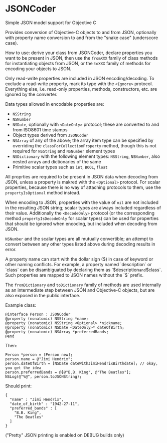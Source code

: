 # JSONCoder
Simple JSON model support for Objective C

Provides conversion of Objective-C objects to and from JSON, optionally with property name conversion to and from the "snake case" (underscore case).

How to use: derive your class from JSONCoder, declare properties you want to be present in JSON, then use the `fromXXX` family of class methods for instantiating objects from JSON, or the `toXXX` family of methods for encoding your objects to JSON.

Only read-write properties are included in JSON encoding/decoding. To exclude a read-write property, mark its type with the `<Ignore>` protocol. Everything else, i.e. read-only properties, methods, constructors, etc. are ignored by the converter.

Data types allowed in encodable properties are:
	
- `NSString`
- `NSNumber`
- `NSDate`, optionally with `<DateOnly>` protocol; these are converted to and from ISO8601 time stamps
- Object types derived from `JSONCoder`
- `NSArray` of any of the above; the array item type can be specified by overriding the `classForCollectionProperty` method, though this is not required for `NSString` and `NSNumber` element types
- `NSDictionary` with the following element types: `NSString`, `NSNumber`, also nested arrays and dictionaries of the same
- Primitive scalar types such as `int`, `BOOL`, `float`

All proprties are required to be present in JSON data when decoding from JSON, unless a property is makred with the `<Optional>` protocol. For scalar properties, because there is no way of attaching protocols to them, use the `propertyIsOptional` method instead.

When encoding to JSON, properties with the value of `nil` are not included in the resulting JSON string; scalar types are always included regardless of their value. Additionally the `<DecodeOnly>` protocol (or the corresponding method `propertyIsDecodeOnly` for scalar types) can be used for properties that should be ignored when encoding, but included when decoding from JSON.

`NSNumber` and the scalar types are all mutually convertible; an attempt to convert between any other types listed above during decoding results in error.

A property name can start with the dollar sign ($) in case of keyword or other naming conflicts. For example, a property named `description` or `class` can be disambiguated by declaring them as `$description` and `$class`. Such properties are mapped to JSON names without the `$` prefix.

The `fromDictionary` and `toDictionary` family of methods are used internally as an intermediate step between JSON and Objective-C objects, but are also exposed in the public interface.

Example class:

    @interface Person : JSONCoder
    @property (nonatomic) NSString *name;
    @property (nonatomic) NSString <Optional> *nickname;
    @property (nonatomic) NSDate <DateOnly>* dateOfBirth;
    @property (nonatomic) NSArray *preferredBands;
    @end

Then:

    Person *person = [Person new];
    person.name = @"Jimi Hendrix";
    person.dateOfBirth = [NSDate dateWithJimiHendrixBirthdate]; // okay, you get the idea
    person.preferredBands = @[@"B.B. King", @"The Beatles"];
    NSLog(@"%@", person.toJSONString);

Should print:

    {
      "name" : "Jimi Hendrix",
      "date_of_birth" : "1942-27-11",
      "preferred_bands" : [
        "B.B. King",
        "The Beatles"
      ]
    }

("Pretty" JSON printing is enabled on DEBUG builds only)
